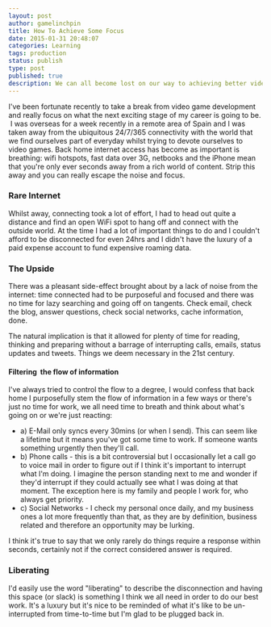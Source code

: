 ```yaml
---
layout: post
author: gamelinchpin
title: How To Achieve Some Focus
date: 2015-01-31 20:48:07
categories: Learning
tags: production
status: publish
type: post
published: true
description: We can all become lost on our way to achieving better video games, here's an idealistic view on how to improve your lot.
---
```

<div>

I've been fortunate recently to take a break from video game development
and really focus on what the next exciting stage of my career is going
to be.  I was overseas for a week recently in a remote area of Spain and
I was taken away from the ubiquitous 24/7/365 connectivity with the
world that we find ourselves part of everyday whilst trying to devote
ourselves to video games. Back home internet access has become as
important is
breathing: wifi hotspots, fast data over 3G, netbooks and the iPhone mean that you're only ever seconds away from a rich world of
content. Strip this away and you can really escape the noise and focus.

</div>

### Rare Internet

<div>

Whilst away, connecting took a lot of effort, I had to head out quite a
distance and find an open WiFi spot to hang off and connect with the
outside world. At the time I had a lot of important things to do and I
couldn't afford to be disconnected for even 24hrs and I didn't have the
luxury of a paid expense account to fund expensive roaming data.

</div>

### The Upside

<div>

There was a pleasant side-effect brought about by a lack of noise from
the
internet: time connected had to be purposeful and focused and there was no time for lazy searching and going off on tangents. Check email, check the blog, answer questions, check social networks, cache
information, done.

</div>

<div>

The natural implication is that it allowed for plenty of time for
reading, thinking and preparing without a barrage of interrupting calls,
emails, status updates and tweets. Things we deem necessary in the 21st
century.

</div>

#### Filtering  the flow of information

<div>

I've always tried to control the flow to a degree, I would confess that
back home I purposefully stem the flow of information in a few ways or
there's just no time for work, we all need time to breath and think
about what's going on or we're just
reacting:

</div>

<div>

-   a\) E-Mail only syncs every 30mins (or when I send). This can seem like a
    lifetime but it means you've got some time to work. If someone wants
    something urgently then they'll call.
-   b\) Phone calls - this is a bit controversial but I occasionally let a
    call go to voice mail in order to figure out if I think it's important
    to interrupt what I'm doing. I imagine the person standing next to me
    and wonder if they'd interrupt if they could actually see what I was
    doing at that moment. The exception here is my family and people I work
    for, who always get priority.
-   c\) Social Networks - I check my personal once daily, and my business
    ones a lot more frequently than that, as they are by definition,
    business related and therefore an opportunity may be lurking.

</div>

<div>

I think it's true to say that we only rarely do things require a
response within seconds, certainly not if the correct considered answer
is required.

</div>

### Liberating

<div>

I'd easily use the word "liberating" to describe the disconnection and
having this space (or slack) is something I think we all need in order
to do our best work. It's a luxury but it's nice to be reminded of what
it's like to be un-interrupted from time-to-time but I'm glad to be
plugged back in.

</div>
